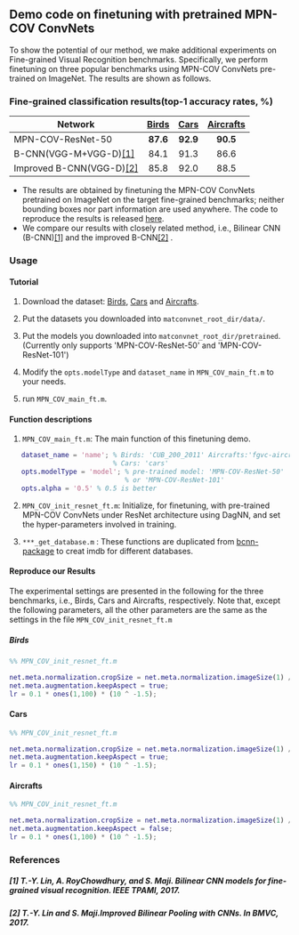 ## Demo code on finetuning with pretrained MPN-COV ConvNets
   
To show the potential of our method, we make additional experiments on Fine-grained Visual Recognition benchmarks. Specifically, we perform finetuning on three popular benchmarks using MPN-COV ConvNets pre-trained on ImageNet. The results are shown as follows.


### Fine-grained classification results(top-1 accuracy rates, %)

Network     |[Birds](http://www.vision.caltech.edu/visipedia/CUB-200-2011.html) |[Cars](http://ai.stanford.edu/~jkrause/cars/car_dataset.html) |[Aircrafts](http://www.robots.ox.ac.uk/~vgg/data/oid/) 
---|:---:|:---:|:---:
MPN-COV-ResNet-50        |**87.6** |**92.9** |**90.5**
B-CNN(VGG-M+VGG-D)[[1]](#1-t-y-lin-a-roychowdhury-and-s-maji-bilinear-cnn-models-for-fine-grained-visual-recognition-ieee-tpami-2017)    |84.1 |91.3 |86.6
Improved B-CNN(VGG-D)[[2]](#2-t-y-lin-and-s-majiimproved-bilinear-pooling-with-cnns-in-bmvc-2017) |85.8 |92.0 |88.5

  - The results are obtained by finetuning the MPN-COV ConvNets pretrained on ImageNet on the target fine-grained benchmarks; neither bounding boxes nor part information are used anywhere. The code to reproduce the results is released [here](https://github.com/jiangtaoxie/MPN-COV-ConvNet/tree/master/examples/fine_tune).
  - We compare our results with closely related method, i.e., Bilinear CNN (B-CNN)[[1]](#1-t-y-lin-a-roychowdhury-and-s-maji-bilinear-cnn-models-for-fine-grained-visual-recognition-ieee-tpami-2017) and the improved B-CNN[[2]](#2-t-y-lin-and-s-majiimproved-bilinear-pooling-with-cnns-in-bmvc-2017) .


### Usage

#### Tutorial

1. Download the dataset: [Birds](http://www.vision.caltech.edu/visipedia/CUB-200-2011.html), [Cars](http://ai.stanford.edu/~jkrause/cars/car_dataset.html) and [Aircrafts](http://www.robots.ox.ac.uk/~vgg/data/oid/).

2. Put the datasets you downloaded into `matconvnet_root_dir/data/`.

3. Put the models you downloaded into `matconvnet_root_dir/pretrained`. (Currently only supports 'MPN-COV-ResNet-50' and 'MPN-COV-ResNet-101')

4. Modify the `opts.modelType` and `dataset_name` in `MPN_COV_main_ft.m` to your needs.

4. run `MPN_COV_main_ft.m`.

#### Function descriptions

1. `MPN_COV_main_ft.m`: The main function of this finetuning demo.

```matlab
   dataset_name = 'name'; % Birds: 'CUB_200_2011' Aircrafts:'fgvc-aircraft-2013b'
                          % Cars: 'cars'
   opts.modelType = 'model'; % pre-trained model: 'MPN-COV-ResNet-50' 
                             % or 'MPN-COV-ResNet-101'
   opts.alpha = '0.5' % 0.5 is better
```

2. `MPN_COV_init_resnet_ft.m`: Initialize, for finetuning, with pre-trained MPN-COV ConvNets under ResNet architecture using DagNN, and set the hyper-parameters involved in training.

3. `***_get_database.m` : These functions are duplicated from [bcnn-package](https://bitbucket.org/tsungyu/bcnn.git) to creat imdb for different databases.
#### Reproduce our Results
The experimental settings are presented in the following for the three benchmarks, i.e., Birds, Cars and Aircrafts, respectively. Note that, except the following parameters, all the other parameters are the same as the settings in the file `MPN_COV_init_resnet_ft.m`
##### Birds

```matlab
%% MPN_COV_init_resnet_ft.m

net.meta.normalization.cropSize = net.meta.normalization.imageSize(1) / 448 ;
net.meta.augmentation.keepAspect = true;
lr = 0.1 * ones(1,100) * (10 ^ -1.5);
```
#### Cars

```matlab
%% MPN_COV_init_resnet_ft.m

net.meta.normalization.cropSize = net.meta.normalization.imageSize(1) / 448;
net.meta.augmentation.keepAspect = true;
lr = 0.1 * ones(1,150) * (10 ^ -1.5);
```
#### Aircrafts

```matlab
%% MPN_COV_init_resnet_ft.m

net.meta.normalization.cropSize = net.meta.normalization.imageSize(1) / 512 ;
net.meta.augmentation.keepAspect = false;
lr = 0.1 * ones(1,100) * (10 ^ -1.5);
```


### References

##### [1] T.-Y. Lin, A. RoyChowdhury, and S. Maji. Bilinear CNN models for fine-grained visual recognition. IEEE TPAMI, 2017.

##### [2] T.-Y. Lin and S. Maji.Improved Bilinear Pooling with CNNs. In BMVC, 2017.




